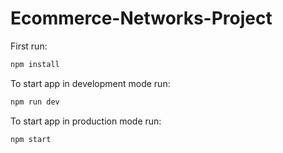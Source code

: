 # Ecommerce-Networks-Project

First run:

```bash
npm install
```

To start app in development mode run:

```bash
npm run dev
```

To start app in production mode run:

```bash
npm start
```
 